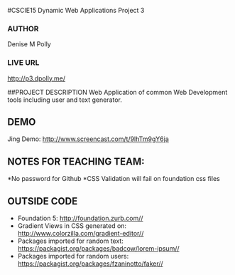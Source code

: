 #CSCIE15 Dynamic Web Applications Project 3

### AUTHOR  
Denise M Polly   
### LIVE URL  
<http://p3.dpolly.me/>
         

##PROJECT DESCRIPTION
Web Application of common Web Development tools including user and text generator.   

## DEMO
Jing Demo: http://www.screencast.com/t/9lhTm9gY6ja

## NOTES FOR TEACHING TEAM:
 *No password for Github
 *CSS Validation will fail on foundation css files

## OUTSIDE CODE
* Foundation 5: <http://foundation.zurb.com//>
* Gradient Views in CSS generated on: <http://www.colorzilla.com/gradient-editor//>
* Packages imported for random text: <https://packagist.org/packages/badcow/lorem-ipsum//>
* Packages imported for random users: <https://packagist.org/packages/fzaninotto/faker//>

